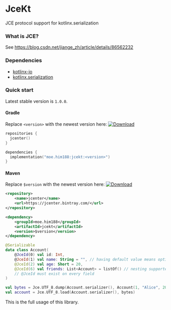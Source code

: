 # JceKt
JCE protocol support for kotlinx.serialization

### What is JCE?
See https://blog.csdn.net/jiange_zh/article/details/86562232

### Dependencies
- [kotlinx-io](https://github.com/kotlin/kotlinx-io)
- [kotlinx.serialization](https://github.com/kotlin/kotlinx.serialization)

### Quick start

Latest stable version is `1.0.0`.

#### Gradle
Replace `<version>` with the newest version here: [![Download](https://api.bintray.com/packages/him188moe/jcekt/jcekt/images/download.svg)](https://bintray.com/him188moe/jcekt/jcekt/)

```kotlin
repositories {
  jcenter()
}
```

```kotlin
dependencies {
  implementation("moe.him188:jcekt:<version>")
}
```


#### Maven
Replace `$version` with the newest version here: [![Download](https://api.bintray.com/packages/him188moe/jcekt/jcekt/images/download.svg)](https://bintray.com/him188moe/jcekt/jcekt/)

```xml
<repository>
    <name>jcenter</name>
    <url>https://jcenter.bintray.com/</url>
</repository>
```
```xml
<dependency>
    <groupId>moe.him188</groupId>
    <artifactId>jcekt</artifactId>
    <version>$version</version>
</dependency>
```



```kotlin
@Serializable
data class Account(
    @JceId(0) val id: Int, 
    @JceId(1) val name: String = "", // having default value means optional
    @JceId(2) val age: Short = 20,
    @JceId(6) val friends: List<Account> = listOf() // nesting supported
    // @JceId must exist on every field
)

val bytes = Jce.UTF_8.dump(Account.serializer(), Account(1, "Alice", 20, listOf(Account(2, "Bob", 22))))
val account = Jce.UTF_8.load(Account.serializer(), bytes)
```

This is the full usage of this library.
